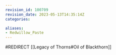 ```yaml
---
revision_id: 100709
revision_date: 2023-05-13T14:35:14Z
categories:

aliases:
- Redwillow_Paste
---
```


#REDIRECT [[Legacy of Thorns#Oil of Blackthorn]]